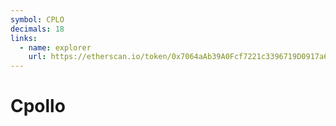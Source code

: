 ```yaml
---
symbol: CPLO
decimals: 18
links:
  - name: explorer
    url: https://etherscan.io/token/0x7064aAb39A0Fcf7221c3396719D0917a65E35515
---
```


# Cpollo
